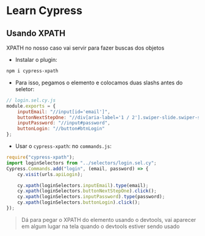# Learn Cypress

##  Usando XPATH
XPATH no nosso caso vai servir para fazer buscas dos objetos

- Instalar o plugin:
```bash
npm i cypress-xpath   
```

- Para isso, pegamos o elemento e colocamos duas slashs antes do seletor:
```javascript
// login.sel.cy.js
module.exports = {
    inputEmail: "//input[id='email']",
    buttonNextStepOne: "//div[aria-label='1 / 2'].swiper-slide.swiper-slide-active button",
    inputPassword: "//input#password",
    buttonLogin: "//button#btnLogin"
};
```
- Usar o `cypress-xpath`: no `commands.js`:
```javascript
require("cypress-xpath");
import loginSelectors from "../selectors/login.sel.cy";
Cypress.Commands.add("login", (email, password) => {
    cy.visit(urls.apiLogin);

    cy.xpath(loginSelectors.inputEmail).type(email);
    cy.xpath(loginSelectors.buttonNextStepOne).click();
    cy.xpath(loginSelectors.inputPassword).type(password);
    cy.xpath(loginSelectors.buttonLogin).click();
});
```
> Dá para pegar o XPATH do elemento usando o devtools, vai aparecer em algum lugar na tela quando o devtools estiver sendo usado